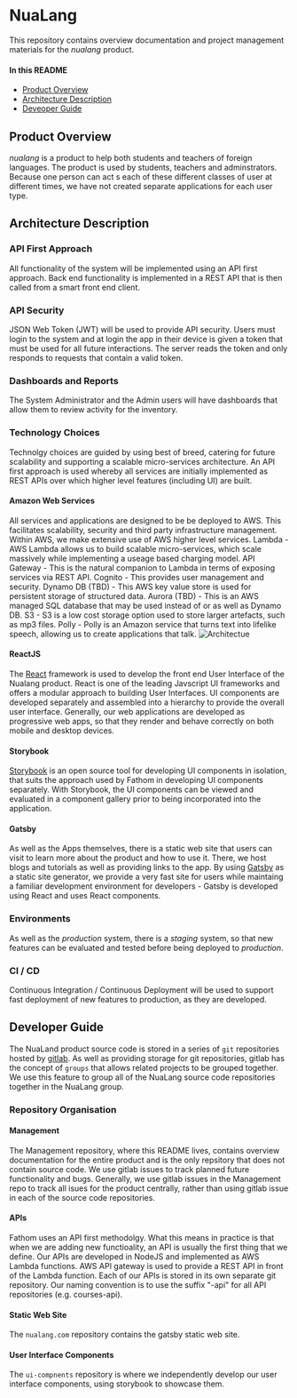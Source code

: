 # NuaLang
This repository contains overview documentation and project management materials
for the *nualang* product.
#### In this README
- [Product Overview](#product-overview)
- [Architecture Description](#architecture-description)
- [Deveoper Guide](#developer-guide)
## Product Overview
*nualang* is a product to help both students and teachers of foreign languages.
The product is used by students, teachers and adminstrators. Because one person
can act s each of these different classes of user at different times, we have not
created separate applications for each user type.
## Architecture Description
### API First Approach
All functionality of the system will be implemented using an API first approach. Back end functionality
is implemented in a REST API that is then called from a smart front end client.
### API Security
JSON Web Token (JWT) will be used to provide API security. Users must login to the system and at login
the app in their device is given a token that must be used for all future interactions. The server
reads the token and only responds to requests that contain a valid token.
### Dashboards and Reports
The System Administrator and the Admin users will have dashboards that allow them to review activity
for the inventory.
### Technology Choices
Technolgy choices are guided by using best of breed, catering for future scalability
and supporting a scalable micro-services architecture. An API first approach is used whereby all services
are initially implemented as REST APIs over which higher level features (including UI) are built.
#### Amazon Web Services
All services and applications are designed to be be deployed to AWS. This facilitates scalability, security and
third party infrastructure management. Within AWS, we make extensive use of AWS higher level services.
Lambda - AWS Lambda allows us to build scalable micro-services, which scale massively while implementing
a useage based charging model.
API Gateway - This is the natural companion to Lambda in terms of exposing services via REST API.
Cognito - This provides user management and security.
Dynamo DB (TBD) - This AWS key value store is used for persistent storage of structured data.
Aurora (TBD) - This is an AWS managed SQL database that may be used instead of or as well as Dynamo DB.
S3 - S3 is a low cost storage option used to store larger artefacts, such as mp3 files.
Polly - Polly is an Amazon service that turns text into lifelike speech,
allowing us to create applications that talk.
![Architectue](diagrams/nualangArch.png)
#### ReactJS
The [React](!https://reactjs.org) framework is used to develop the front end User Interface of
the Nualang product. React is one of the leading Javscript UI frameworks and offers a modular
approach to building User Interfaces. UI components are developed separately and assembled
into a hierarchy to provide the overall user interface.
Generally, our web applications are developed as progressive web apps, so that they render
and behave correctly on both mobile and desktop devices.
#### Storybook
[Storybook](!https://storybook.js.org) is an open source tool for developing UI components in
isolation, that suits the approach used by Fathom in developing UI components separately. With
Storybook, the UI components can be viewed and evaluated in a component gallery prior to being
incorporated into the application.
#### Gatsby
As well as the Apps themselves, there is a static web site that users can visit to learn
more about the product and how to use it. There, we host blogs and tutorials as well as
providing links to the app. By using [Gatsby](!https://www.gatsbyjs.org) as a static site
generator, we provide a very fast site for users while maintaing a familiar development
environment for developers - Gatsby is developed using React and uses React components.
### Environments
As well as the *production* system, there is a *staging* system, so that new
features can be evaluated and tested before being deployed to *production*.
### CI / CD
Continuous Integration / Continuous Deployment will be used to support fast deployment
of new features to production, as they are developed.
## Developer Guide
The NuaLand product source code is stored in a series of `git` repositories hosted by
[gitlab](!https://gitlab.com). As well as providing storage for git repositories, gitlab
has the concept of `groups` that allows related projects to be grouped together. We use
this feature to group all of the NuaLang source code repositories together in the
NuaLang group.
### Repository Organisation
#### Management
The Management repository, where this README lives, contains overview documentation for
the entire product and is the only repsitory that does not contain source code. 
We use gitlab issues to track planned future functionality and bugs. Generally, we use
gitlab issues in the Management repo to track all isues for the product centrally, rather
than using gitlab issue in each of the source code repositories.
#### APIs
Fathom uses an API first methodolgy. What this means in practice is that when we are
adding new functioality, an API is usually the first thing that we define. Our APIs
are developed in NodeJS and implemented as AWS Lambda functions. AWS API gateway is
used to provide a REST API in front of the Lambda function. Each of our APIs is stored
in its own separate git repository. Our naming convention is to use the suffix "-api"
for all API repositories (e.g. courses-api).
#### Static Web Site
The `nualang.com` repository contains the gatsby static web site.
#### User Interface Components
The `ui-compnents` repository is where we independently develop our user interface
components, using storybook to showcase them.
